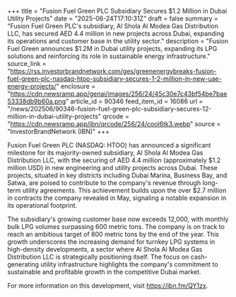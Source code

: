 +++
title = "Fusion Fuel Green PLC Subsidiary Secures $1.2 Million in Dubai Utility Projects"
date = "2025-06-24T17:10:31Z"
draft = false
summary = "Fusion Fuel Green PLC's subsidiary, Al Shola Al Modea Gas Distribution LLC, has secured AED 4.4 million in new projects across Dubai, expanding its operations and customer base in the utility sector."
description = "Fusion Fuel Green announces $1.2M in Dubai utility projects, expanding its LPG solutions and reinforcing its role in sustainable energy infrastructure."
source_link = "https://rss.investorbrandnetwork.com/ges/greenenergybreaks-fusion-fuel-green-plc-nasdaq-htoo-subsidiary-secures-1-2-million-in-new-uae-energy-projects/"
enclosure = "https://cdn.newsramp.app/genai/images/256/24/45c30e7c43bf54be7bae53338db9b60a.png"
article_id = 90346
feed_item_id = 16086
url = "/news/202506/90346-fusion-fuel-green-plc-subsidiary-secures-12-million-in-dubai-utility-projects"
qrcode = "https://cdn.newsramp.app/ibn/qrcode/256/24/cool6tk3.webp"
source = "InvestorBrandNetwork (IBN)"
+++

<p>Fusion Fuel Green PLC (NASDAQ: HTOO) has announced a significant milestone for its majority-owned subsidiary, Al Shola Al Modea Gas Distribution LLC, with the securing of AED 4.4 million (approximately $1.2 million USD) in new engineering and utility projects across Dubai. These projects, situated in key districts including Dubai Marina, Business Bay, and Satwa, are poised to contribute to the company's revenue through long-term utility agreements. This achievement builds upon the over $2.7 million in contracts the company revealed in May, signaling a notable expansion in its operational footprint.</p><p>The subsidiary's growing customer base now exceeds 12,000, with monthly bulk LPG volumes surpassing 600 metric tons. The company is on track to reach an ambitious target of 800 metric tons by the end of the year. This growth underscores the increasing demand for turnkey LPG systems in high-density developments, a sector where Al Shola Al Modea Gas Distribution LLC is strategically positioning itself. The focus on cash-generating utility infrastructure highlights the company's commitment to sustainable and profitable growth in the competitive Dubai market.</p><p>For more information on this development, visit <a href='https://ibn.fm/QY1zx' rel='nofollow' target='_blank'>https://ibn.fm/QY1zx</a>.</p>